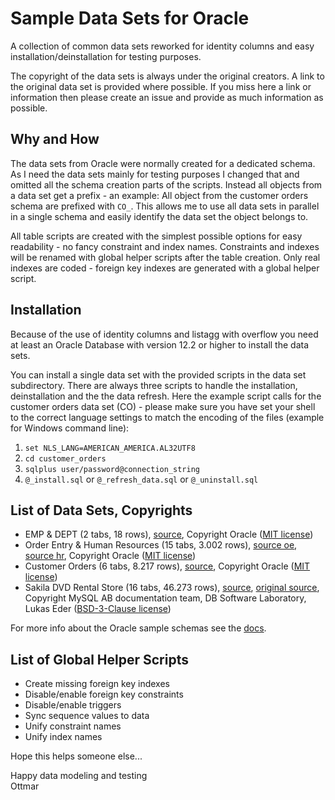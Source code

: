 # Sample Data Sets for Oracle

A collection of common data sets reworked for identity columns and easy installation/deinstallation for testing purposes.

The copyright of the data sets is always under the original creators. A link to the original data set is provided where possible. If you miss here a link or information then please create an issue and provide as much information as possible.

## Why and How

The data sets from Oracle were normally created for a dedicated schema. As I need the data sets mainly for testing purposes I changed that and omitted all the schema creation parts of the scripts. Instead all objects from a data set get a prefix - an example: All object from the customer orders schema are prefixed with `CO_`. This allows me to use all data sets in parallel in a single schema and easily identify the data set the object belongs to.

All table scripts are created with the simplest possible options for easy readability - no fancy constraint and index names. Constraints and indexes will be renamed with global helper scripts after the table creation. Only real indexes are coded - foreign key indexes are generated with a global helper script.

## Installation

Because of the use of identity columns and listagg with overflow you need at least an Oracle Database with version 12.2 or higher to install the data sets.

You can install a single data set with the provided scripts in the data set subdirectory. There are always three scripts to handle the installation, deinstallation and the the data refresh. Here the example script calls for the customer orders data set (CO) - please make sure you have set your shell to the correct language settings to match the encoding of the files (example for Windows command line):

1. `set NLS_LANG=AMERICAN_AMERICA.AL32UTF8`
2. `cd customer_orders`
3. `sqlplus user/password@connection_string`
4. `@_install.sql` or `@_refresh_data.sql` or `@_uninstall.sql`

## List of Data Sets, Copyrights

- EMP & DEPT (2 tabs, 18 rows), [source](https://github.com/oracle/dotnet-db-samples/blob/master/schemas/scott.sql), Copyright Oracle ([MIT license](https://github.com/oracle/dotnet-db-samples/blob/master/LICENSE))
- Order Entry & Human Resources (15 tabs, 3.002 rows), [source oe](https://github.com/oracle/db-sample-schemas/tree/master/order_entry), [source hr](https://github.com/oracle/db-sample-schemas/tree/master/human_resources), Copyright Oracle ([MIT license](https://github.com/oracle/db-sample-schemas/blob/master/LICENSE.md))
- Customer Orders (6 tabs, 8.217 rows), [source](https://github.com/oracle/db-sample-schemas/tree/master/customer_orders), Copyright Oracle ([MIT license](https://github.com/oracle/db-sample-schemas/blob/master/LICENSE.md))
- Sakila DVD Rental Store (16 tabs, 46.273 rows), [source](https://github.com/jOOQ/jOOQ/tree/master/jOOQ-examples/Sakila), [original source](https://code.google.com/archive/p/sakila-sample-database-ports/), Copyright MySQL AB documentation team, DB Software Laboratory, Lukas Eder ([BSD-3-Clause license](http://opensource.org/licenses/BSD-3-Clause))

For more info about the Oracle sample schemas see the [docs](https://docs.oracle.com/database/121/COMSC/overview.htm#COMSC002).

## List of Global Helper Scripts

- Create missing foreign key indexes
- Disable/enable foreign key constraints
- Disable/enable triggers
- Sync sequence values to data
- Unify constraint names
- Unify index names

Hope this helps someone else...

Happy data modeling and testing\
Ottmar
